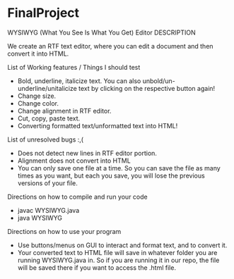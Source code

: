 # FinalProject
WYSIWYG (What You See Is What You Get) Editor
DESCRIPTION

We create an RTF text editor, where you can edit a document and then convert it into HTML.

 List of Working features / Things I should test
- Bold, underline, italicize text. You can also unbold/un-underline/unitalicize text by clicking on the respective button again!
- Change size.
- Change color.
- Change alignment in RTF editor.
- Cut, copy, paste text.
- Converting formatted text/unformatted text into HTML!

List of unresolved bugs :,(
- Does not detect new lines in RTF editor portion.
- Alignment does not convert into HTML
- You can only save one file at a time. So you can save the file as many times as you want, but each you save, you will lose the previous versions of your file.

Directions on how to compile and run your code
- javac WYSIWYG.java
- java WYSIWYG

Directions on how to use your program
- Use buttons/menus on GUI to interact and format text, and to convert it.
- Your converted text to HTML file will save in whatever folder you are running WYSIWYG.java in. So if you are running it in our repo, the file will be saved there if you want to access the .html file.

